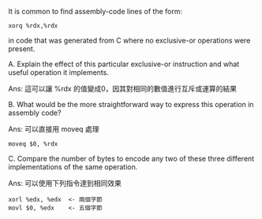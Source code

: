 It is common to find assembly-code lines of the form:
```
xorq %rdx,%rdx
```
in code that was generated from C where no exclusive-or operations were present.  
  
A. Explain the effect of this particular exclusive-or instruction and what useful
operation it implements.  
  
Ans: 這可以讓 %rdx 的值變成0，因其對相同的數值進行互斥或運算的結果
  
B. What would be the more straightforward way to express this operation in assembly code?  
  
Ans: 可以直接用 moveq 處理  
```
moveq $0, %rdx
```
  
C. Compare the number of bytes to encode any two of these three different implementations of the same operation.  
  
Ans: 可以使用下列指令達到相同效果
```
xorl %edx, %edx  <- 兩個字節
movl $0, %edx    <- 五個字節
```
  